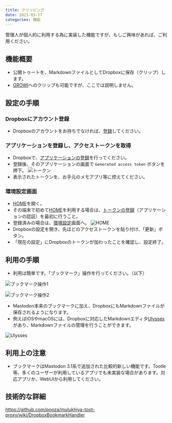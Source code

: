 ```yaml
---
title: クリッピング
date: 2021-03-17
categories: 機能
---
```


管理人が個人的に利用する為に実装した機能ですが、もしご興味があれば、ご利用ください。

## 機能概要

- 公開トゥートを、MarkdownファイルとしてDropboxに保存（クリップ）します。
- [GROWI](https://growi.cloud/)へのクリップも可能ですが、ここでは説明しません。

## 設定の手順

### Dropboxにアカウント登録

- Dropboxのアカウントをお持ちでなければ、[登録](https://www.dropbox.com/register)してください。

### アプリケーションを登録し、アクセストークンを取得

- Dropboxで、[アプリケーションの登録](https://www.dropbox.com/developers/apps)を行ってください。
- 登録後、そのアプリケーションの画面で `Generated access token` ボタンを押下。
![トークン](トークン.png)
- 表示されたトークンを、お手元のメモアプリ等に控えてください。

### 環境設定画面

- [HOME](https://mstdn.delmulin.com/mulukhiya)を開く。
- その端末で初めて[HOME](https://mstdn.delmulin.com/mulukhiya)を利用する場合は、[トークンの登録](https://mstdn.delmulin.com/mulukhiya/app/token)（アプリケーションの認証）を最初に行うこと。
- 登録済みの場合は、[環境設定](https://mstdn.delmulin.com/mulukhiya/app/config)画面へ。
![HOME](HOME.png)
- Dropboxの設定を開き、先ほどのアクセストークンを貼り付け、「更新」ボタン。
- 「現在の設定」にDropboxのトークンが加わったことを確認し、設定終了。

## 利用の手順

- 利用は簡単です。「ブックマーク」操作を行ってください。（以下）


![ブックマーク操作1](ブックマーク操作1.png)

![ブックマーク操作2](ブックマーク操作2.png)

- Mastodon本来のブックマークに加え、DropboxにもMarkdownファイルが保存されるようになります。
- 例えばiOSやmacOSには、Dropboxに対応したMarkdownエディタ[Ulysses](https://apps.apple.com/jp/app/ulysses/id1225570693)があり、Markdownファイルの管理を行うことができます。

![Ulysses](Ulysses.png)

## 利用上の注意

- ブックマークはMastodon 3.1系で追加された比較的新しい機能です。Tootle等、多くのユーザーが利用しているアプリでも未実装な場合があります。対応アプリか、WebUIから利用してください。

## 技術的な詳細
https://github.com/pooza/mulukhiya-toot-proxy/wiki/DropboxBookmarkHandler
